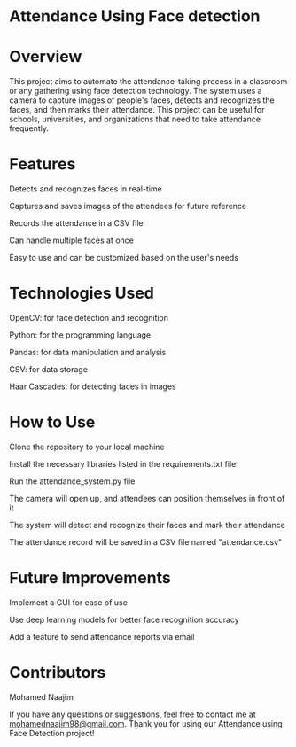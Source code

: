 # Attendance Using Face detection
# Overview
This project aims to automate the attendance-taking process in a classroom or any gathering using face detection technology. The system uses a camera to capture images of people's faces, detects and recognizes the faces, and then marks their attendance. This project can be useful for schools, universities, and organizations that need to take attendance frequently.

# Features
Detects and recognizes faces in real-time

Captures and saves images of the attendees for future reference

Records the attendance in a CSV file

Can handle multiple faces at once

Easy to use and can be customized based on the user's needs

# Technologies Used
OpenCV: for face detection and recognition

Python: for the programming language

Pandas: for data manipulation and analysis

CSV: for data storage

Haar Cascades: for detecting faces in images

# How to Use
Clone the repository to your local machine

Install the necessary libraries listed in the requirements.txt file

Run the attendance_system.py file

The camera will open up, and attendees can position themselves in front of it

The system will detect and recognize their faces and mark their attendance

The attendance record will be saved in a CSV file named "attendance.csv"

# Future Improvements
Implement a GUI for ease of use

Use deep learning models for better face recognition accuracy

Add a feature to send attendance reports via email

# Contributors
Mohamed Naajim

If you have any questions or suggestions, feel free to contact me at mohamednaajim98@gmail.com. Thank you for using our Attendance using Face Detection project!

